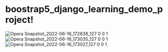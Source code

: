 # boostrap5_django_learning_demo_project!
![Opera Snapshot_2022-06-16_172838_127 0 0 1](https://user-images.githubusercontent.com/74815003/174094019-744e8c9f-fe1d-4661-8182-b90c1a0bab4c.png)
![Opera Snapshot_2022-06-16_173035_127 0 0 1](https://user-images.githubusercontent.com/74815003/174094013-01046562-0f3c-411f-b068-71873c3bf60c.png)
![Opera Snapshot_2022-06-16_173027_127 0 0 1](https://user-images.githubusercontent.com/74815003/174094017-0a1f6b26-25d7-4ac7-9ccc-9baff4519d9d.png)


